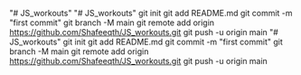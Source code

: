 "# JS_workouts" 
"# JS_workouts"  git init git add README.md git commit -m "first commit" git branch -M main git remote add origin https://github.com/Shafeeqth/JS_workouts.git git push -u origin main
"# JS_workouts"  git init git add README.md git commit -m "first commit" git branch -M main git remote add origin https://github.com/Shafeeqth/JS_workouts.git git push -u origin main
